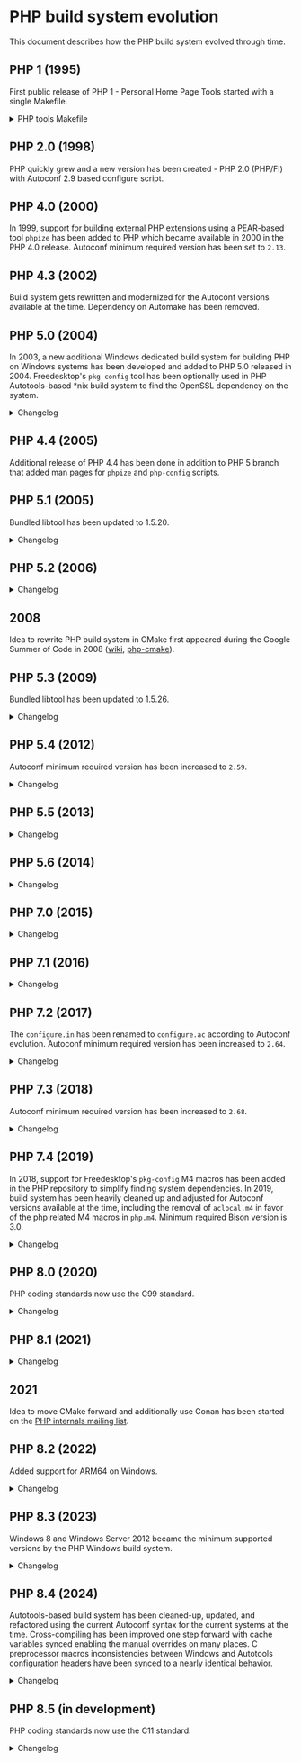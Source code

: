 # PHP build system evolution

This document describes how the PHP build system evolved through time.

## PHP 1 (1995)

First public release of PHP 1 - Personal Home Page Tools started with a single
Makefile.

<details>
<summary>PHP tools Makefile</summary>

```Makefile
#
# Makefile for the PHP Tools
#
# By Rasmus Lerdorf
#

#
# Here are the configurable options.
#
# For BSDi systems, use: -DFLOCK
# For SVR4 systems (Solaris - SunOS 5.4), use: -DLOCKF
# For SunOS systems use: -DFLOCK -DFILEH
# For AIX systems use: -DLOCKF -DLOCKFH
# For Linux use: -DLOCKF
# For BSD 4.3 use: -DFLOCK -DFILEH -DDIRECT
#
# If you want to disable the <!--!command--> feature add this: -DNOSYSTEM

OPTIONS = -DFLOCK

# Generic compiler options
#CFLAGS = -g -O2 -Wall -DDEBUG $(OPTIONS)
CFLAGS = -O2 $(OPTIONS)
CC = gcc
# If you don't have gcc, use these instead:
#CFLAGS = -g $(OPTIONS)
#CC = cc

TSOURCE = php/phpf.c php/phpl.c php/phplview.c php/phplmon.c php/common.c \
      php/error.c php/post.c php/wm.c php/common.h php/config.h \
      php/subvar.c php/html_common.h php/post.h php/version.h php/wm.h \
      php/Makefile php/README php/License

SOURCE = phpf.c phpl.c phplview.c phplmon.c common.c \
      error.c post.c wm.c common.h config.h \
      subvar.c html_common.h post.h version.h wm.h \
      Makefile README License

ALL: phpl.cgi phplmon.cgi phplview.cgi phpf.cgi

phpl.cgi: phpl.o wm.o common.o post.o subvar.o error.o
    $(CC) -o phpl.cgi phpl.o wm.o common.o post.o error.o subvar.o

phplmon.cgi: phplmon.o common.o
    $(CC) -o phplmon.cgi phplmon.o common.o

phplview.cgi: phplview.o common.o post.o error.o
    $(CC) -o phplview.cgi phplview.o common.o post.o error.o

phpf.cgi: phpf.o post.o error.o
    $(CC) -o phpf.cgi phpf.o post.o error.o common.o

php.tar: $(SOURCE)
    cd ..;tar -cf php/php.tar $(TSOURCE);cd php

error.o:    error.c html_common.h
phpl.o:     phpl.c config.h
phplmon.o:  phplmon.c config.h
phplview.o: phplview.c
wm.o:       wm.c
common.o:   common.c version.h common.h
post.o:     post.c html_common.h
phpf.o:     phpf.c html_common.h common.h
subvar.o:   subvar.c
```
</details>

## PHP 2.0 (1998)

PHP quickly grew and a new version has been created - PHP 2.0 (PHP/FI) with
Autoconf 2.9 based configure script.

## PHP 4.0 (2000)

In 1999, support for building external PHP extensions using a PEAR-based tool
`phpize` has been added to PHP which became available in 2000 in the PHP 4.0
release. Autoconf minimum required version has been set to `2.13`.

## PHP 4.3 (2002)

Build system gets rewritten and modernized for the Autoconf versions available
at the time. Dependency on Automake has been removed.

## PHP 5.0 (2004)

In 2003, a new additional Windows dedicated build system for building PHP on
Windows systems has been developed and added to PHP 5.0 released in 2004.
Freedesktop's `pkg-config` tool has been optionally used in PHP Autotools-based
\*nix build system to find the OpenSSL dependency on the system.

<details>
<summary>Changelog</summary>

### PHP 5.0 build system changes

#### Autotools

* Many new configure options.
* The `--with-servlet[=DIR]`, `--with-hyperwave` configure options have been
  removed.

</details>

## PHP 4.4 (2005)

Additional release of PHP 4.4 has been done in addition to PHP 5 branch that
added man pages for `phpize` and `php-config` scripts.

## PHP 5.1 (2005)

Bundled libtool has been updated to 1.5.20.

<details>
<summary>Changelog</summary>

### PHP 5.1 build system changes

#### Autotools

* Added new `-with-zend-vm=TYPE`, `--disable-reflection`, `--with-libdir=NAME`,
  `--enable-gcov`, `--with-ODBCRouter[=DIR]`, `--with-db1`, `--disable-hash`,
  `--disable-pdo`, `--with-pdo-dblib[=DIR]`, `--with-pdo-firebird[=DIR]`,
  `--with-pdo-mysql[=DIR]`, `--with-pdo-oci[=DIR]`, `--with-pdo-odbc`,
  `--with-pdo-pgsql[=DIR]`, `--with-pdo-sqlite`, `--disable-xmlreader`,
  `--with-libxml-dir=DIR`, `--disable-xmlwriter`, `--with-libexpat-dir=DIR`
  configure options.
* The `--enable-yp`, `--with-oci8-instant-client`, `--with-oracle[=DIR]`,
  `--with-ovrimos[=DIR]`, `--with-pfpro[=DIR]`, `--with-ingres[=DIR]`,
  `--with-mcve[=DIR]`, `--with-mnogosearch[=DIR]`, `--with-msession[=DIR]`,
  `--with-expat-dir=DIR`, `--with-tiff-dir[=DIR]`, `--with-cpdflib[=DIR]`,
  `--enable-dbx`, `--enable-dio`, `--with-fam` configure options have been
  removed.
* The bundled libtool gained the `--with-tags[=TAGS]` configure option.

#### Windows

* Removed configure options:
  * `--with-cpdflib`
  * `--enable-dbx`
  * `--enable-dio`
  * `--with-ingres`
  * `--with-mcve`
  * `--with-oracle`
* Added new configure options:
  * `--without-t1lib`
  * `--with-gmp`
  * `--disable-hash`
  * `--with-dblib`
  * `--disable-reflection`
  * `--enable-pdo`
  * `--with-pdo-dblib`
  * `--with-pdo-mssql`
  * `--with-pdo-firebird`
  * `--with-pdo-mysql`
  * `--with-pdo-oci`
  * `--with-pdo-oci8`
  * `--with-pdo-odbc`
  * `--with-pdo-pgsql`
  * `--with-pdo-sqlite`
  * `--disable-xmlreader`
  * `--disable-xmlwriter`
* The `--with-exif` configure options has been renamed to `--enable-exif`.

</details>

## PHP 5.2 (2006)

<details>
<summary>Changelog</summary>

### PHP 5.2 build system changes

#### Abstract

* Added new `--disable-filter`, `--disable-json`, `--disable-mbregex-backtrack`,
  `--enable-zip` configure options.
* The `--enable-memory-limit`, `--enable-filepro`, `--with-informix` configure
  options have been removed.

#### Autotools

* Added new `--without-sqlite3[=DIR]`, `--with-libexpat-dir=DIR` configure
  options.
* The `--disable-zend-memory-manager`, `--with-hwapi[=DIR]`,
  `--with-fdftk[=DIR]`, `--enable-versioning` configure options have been
  removed.
* The `--with-mod_charset` configure option has been renamed to
  `--enable-mod-charset`.
* The `--with-inifile` configure option has been renamed to `--enable-inifile`.
* The `--with-flatfile` configure option has been renamed to
  `--enable-flatfile`.

#### Windows

* Added new `--enable-apache2filter`, `--enable-apache2-2filter`,
  `--enable-apache2-2handler`, `--with-pdo-sqlite-external` configure options.
* The `--disable-memory-manager`, `--without-pcre-regex` configure options have
  been removed.

</details>

## 2008

Idea to rewrite PHP build system in CMake first appeared during the Google
Summer of Code in 2008 ([wiki](https://wiki.php.net/internals/cmake),
[php-cmake](https://github.com/gloob/php-cmake)).

## PHP 5.3 (2009)

Bundled libtool has been updated to 1.5.26.

<details>
<summary>Changelog</summary>

### PHP 5.3 build system changes

#### Abstract

* Added new `--with-enchant`, `--enable-fileinfo`, `--enable-intl`,
  `--disable-phar` configure options.
* The `--enable-dbase`, `--with-fbsql`, `--with-mime-magic`, `--with-ming`,
  `--disable-reflection`, `--disable-spl` configure options have been removed.

#### Autotools

* New configure options:
  * `--enable-re2c-cgoto`
  * `--enable-fpm`
  * `--with-fpm-user[=USER]`
  * `--with-fpm-group[=GRP]`
  * `--with-litespeed`
  * `--with-icu-dir=DIR`
  * `--with-onig[=DIR]`
  * `--with-pcre-dir`
  * `--enable-mysqlnd`
  * `--disable-mysqlnd-compression-support`
  * `--with-zlib-dir[=DIR]`

* Removed configure options:
  * `--enable-fastcgi`
  * `--enable-force-cgi-redirect`
  * `--enable-discard-path`
  * `--disable-path-info-check`
  * `--with-fdftk`
  * `--with-ttf[=DIR]`
  * `--with-msql[=DIR]`
  * `--with-sybase[=DIR]`
  * `--with-ncurses[=DIR]`

#### Windows

* The `--enable-prefix` configure option has been renamed to `--with-prefix`.
* Added new `--with-mp`, `--enable-security-flags`, `--enable-static-analyze`,
  `--enable-apache2-4handler`, `--without-ereg`,
  `--without-mysqlnd`, `--with-oci8-11g`,
  `--with-sqlite3`, `--enable-phar-native-ssl` configure
  options.
* The `--disable-fastcgi`, `--disable-path-info-check`,
  `--disable-force-cgi-redirect`,
  `--with-fdf`, `--with-msq`,
  `--with-pdo-oci8` configure options
  have been removed.

</details>

## PHP 5.4 (2012)

Autoconf minimum required version has been increased to `2.59`.

<details>
<summary>Changelog</summary>

### PHP 5.4 build system changes

#### Abstract

* The `--enable-zend-multibyte`, `--with-sqlite` configure options have been
  removed.

#### Autotools

* Added new `--enable-zend-signals`, `--with-vpx-dir=DIR`, `--with-tcadb=DIR`,
  `--enable-dtrace`, `--with-fpm-systemd` configure options.
* The `--enable-sqlite-utf8`, `--enable-ucd-snmp-hack`, `--enable-magic-quotes`,
  `--with-exec-dir[=DIR]`, `--enable-safe-mode` configure options have been
  removed.

#### Windows

* Added new `--enable-pgi`, `--with-pgo` configure options.

</details>

## PHP 5.5 (2013)

<details>
<summary>Changelog</summary>

### PHP 5.5 build system changes

#### Abstract

* Added new `--enable-opcache` configure option.

#### Autotools

* The `--with-curlwrappers` configure option has been removed.

#### Windows

* Added new `--without-libvpx`, `--with-libmbfl`, `--with-odbcver` configure
  options.

</details>

## PHP 5.6 (2014)

<details>
<summary>Changelog</summary>

### PHP 5.6 build system changes

#### Autotools

* Added new `--enable-phpdbg`, `--enable-phpdbg-debug`, `--with-libzip=DIR`
  configure options.

#### Windows

* The `--enable-static-analyze` configure option has been removed.
* Added new `--with-analyzer`, `--enable-phpdbg`, `--enable-phpdbgs`,
  `--with-oci8-12c` configure options.

</details>

## PHP 7.0 (2015)

<details>
<summary>Changelog</summary>

### PHP 7.0 build system changes

#### Abstract

* The `--with-aolserver`, `--with-apache-hooks`, `--with-pi3web`,
  `--with-mssql`, `--with-sybase-ct`, `--with-mysql` configure options have been
  removed.
* Added new configure options `--enable-phpdbg-webhelper`,
  `--disable-opcache-file`, `--with-pcre-jit`

#### Autotools

* Added new `--disable-gcc-global-regs`, `--with-fpm-acl`,
  `--with-system-ciphers`, , `--with-webp-dir=DIR`,
  `--with-odbcver=HEX`,
  `--disable-huge-code-pages` configure option.
* The `--with-apxs=FILE`, `--with-apache=DIR`,
  `--enable-mod-charset`, `--with-apxs2filter`,
  `--with-apache-hooks-static=DIR`, `--with-caudium=DIR`,
  `--with-continuity=DIR`, `--with-isapi=DIR`, `--with-milter=DIR`,
  `--with-nsapi=DIR`, `--with-phttpd=DIR`,
  `--with-roxen=DIR`, `--enable-roxen-zts`, `--with-thttpd=SRCDIR`,
  `--with-tux=MODULEDIR`, `--with-webjames=SRCDIR`, `--with-regex=TYPE`,
  `--with-vpx-dir=DIR`, `--with-t1lib=DIR`,
  `--with-zend-vm=TYPE` configure
  options have been removed.

#### Windows

* Besides Visual Studio, building with Clang or Intel Composer is now possible.
  To enable an alternative toolset, the configure option
  `--with-toolset=[vs,clang,icc]` has been added to the main build system and
  phpize.
* The `configure.js` now produces response files which are passed to the linker
  and library manager. This solved the issues with the long command lines which
  can exceed the OS limit.
* With the Clang toolset, an option `--with-uncritical-warn-choke` has been
  added to suppress the most frequent false positive warnings.
* The `--with-mp` configure option by default utilizes all the available cores.
  Enabled by default for release builds and can be disabled with the special
  `disable` keyword.
* Added new configure options `--with-toolset`,
  `--without-uncritical-warn-choke`, `--with-codegen-arch`, `--with-all-shared`,
  `--disable-test-ini`, `--with-test-ini-ext-exclude`, `--without-libwebp`,
  `--enable-sysvshm`.
* The `--enable-apache`, `--with-apache-includes`, `--with-apache-libs`,
  `--enable-apache2filter`, `--enable-apache2-2filter`, `--enable-isapi`,
  `--enable-nsapi`, `--with-nsapi-includes`, `--with-nsapi-libs`,
  `--without-ereg`, `--without-t1lib`, `--without-libvpx`, `--with-dblib`
  configure options have been removed.

</details>

## PHP 7.1 (2016)

<details>
<summary>Changelog</summary>

### PHP 7.1 build system changes

#### Windows

* Added support for the static analysis with Clang and Cppcheck by passing the
  `clang` or `cppcheck` keyword to the `--with-analyzer` configure option.
* Added new configure option `--without-readline`.

</details>

## PHP 7.2 (2017)

The `configure.in` has been renamed to `configure.ac` according to Autoconf
evolution. Autoconf minimum required version has been increased to `2.64`.

<details>
<summary>Changelog</summary>

### PHP 7.2 build system changes

#### Abstract

* Added new configure options `--with-lmdb`, `--with-sodium`,
  `--with-password-argon2`, `--enable-zend-test`.
* The `--with-mcrypt` configure option has been removed.

#### Autotools configure options

* The `--enable-gd-native-ttf` configure option has been removed.
* Added `--enable-phpdbg-readline`, `--with-valgrind=DIR`,
  `--with-pcre-valgrind=DIR` configure options.

#### Windows

* The `--enable-one-shot` configure option has been removed.
* Added new configure options `--enable-sanitizer`, `--with-config-profile`,
  `--with-qdbm`, `--with-db`

</details>

## PHP 7.3 (2018)

Autoconf minimum required version has been increased to `2.68`.

<details>
<summary>Changelog</summary>

### PHP 7.3 build system changes

#### Abstract

* The `--with-libmbfl` configure option has been removed.

#### Autotools configure options

* The `--with-ODBCRouter=DIR`, and `--with-birdstep=DIR` configure options have
  been removed.

#### Windows

* Added new `--with-verbosity`, `--enable-native-intrinsics` configure options.

</details>

## PHP 7.4 (2019)

In 2018, support for Freedesktop's `pkg-config` M4 macros has been added in the
PHP repository to simplify finding system dependencies. In 2019, build system
has been heavily cleaned up and adjusted for Autoconf versions available at the
time, including the removal of `aclocal.m4` in favor of the php related M4
macros in `php.m4`. Minimum required Bison version is 3.0.

<details>
<summary>Changelog</summary>

### PHP 7.4 build system changes

#### Abstract

* Added new configure option `--with-ffi`.
* The hash extension is now always available, meaning the `--enable-hash`
  configure argument has been removed.
* The `--with-interbase` configure option has been removed.
* The `--disable-mbregex-backtrack` configure option has been removed.
* The `--enable/disable-opcache-file` configure option has been removed.
* Symbols `HAVE_DATE`, `HAVE_REFLECTION`, and `HAVE_SPL` have been removed. It
  should be considered to have these extensions always available.
* Removed unused build time symbols: `PHP_ADA_INCLUDE`, `PHP_ADA_LFLAGS`,
  `PHP_ADA_LIBS`, `PHP_APACHE_INCLUDE`, `PHP_APACHE_TARGET`,
  `PHP_FHTTPD_INCLUDE`, `PHP_FHTTPD_LIB`, `PHP_FHTTPD_TARGET`, `PHP_CFLAGS`,
  `PHP_DBASE_LIB`, `PHP_BUILD_DEBUG`, `PHP_GDBM_INCLUDE`, `PHP_IBASE_INCLUDE`,
  `PHP_IBASE_LFLAGS`, `PHP_IBASE_LIBS`, `PHP_IFX_INCLUDE`, `PHP_IFX_LFLAGS`,
  `PHP_IFX_LIBS`, `PHP_INSTALL_IT`, `PHP_IODBC_INCLUDE`, `PHP_IODBC_LFLAGS`,
  `PHP_IODBC_LIBS`, `PHP_MSQL_LFLAGS`, `PHP_MSQL_INCLUDE`, `PHP_MSQL_LFLAGS`,
  `PHP_MSQL_LIBS`, `PHP_MYSQL_INCLUDE`, `PHP_MYSQL_LIBS`, `PHP_MYSQL_TYPE`,
  `PHP_OCI8_SHARED_LIBADD`, `PHP_ORACLE_SHARED_LIBADD`, `PHP_ORACLE_DIR`,
  `PHP_ORACLE_VERSION`, `PHP_PGSQL_INCLUDE`, `PHP_PGSQL_LFLAGS`,
  `PHP_PGSQL_LIBS`, `PHP_SOLID_INCLUDE`, `PHP_SOLID_LIBS`,
  `PHP_EMPRESS_INCLUDE`, `PHP_EMPRESS_LIBS`, `PHP_SYBASE_INCLUDE`,
  `PHP_SYBASE_LFLAGS`, `PHP_SYBASE_LIBS`, `PHP_DBM_TYPE`, `PHP_DBM_LIB`,
  `PHP_LDAP_LFLAGS`, `PHP_LDAP_INCLUDE`, `PHP_LDAP_LIBS`.
* Removed unused symbols: `HAVE_CURL_EASY_STRERROR`, `HAVE_CURL_MULTI_STRERROR`,
  `HAVE_MPIR`, `HAVE_MBSTR_CN`, `HAVE_MBSTR_JA`, `HAVE_MBSTR_KR`,
  `HAVE_MBSTR_RU`, `HAVE_MBSTR_TW`.

#### Autotools

* Added `--ini-path` and `--ini-dir` options to php-config.
* The `configure --help` now also outputs `--program-suffix` and
  `--program-prefix` information by using the Autoconf `AC_ARG_PROGRAM` macro.
* Minimum Bison version is 3.0+ for generating parser files.

##### Configure options

* Many system dependencies are now discovered with pkg-config and some configure
  options don't accept directory argument anymore.
* The filter extension no longer exposes the `--with-pcre-dir` configure
  argument and therefore allows shared builds with `./configure`.
* Added new `--enable-rtld-now` configure option to switch the dlopen behavior
  from `RTLD_LAZY` to `RTLD_NOW`.
* Added new configure option `--enable-werror` to turn compiler warnings into
  errors.
* Added new `--with-external-gd` configure option.
* Added new `--with-expat` configure option.
* The `--with-pcre-valgrind` and `--with-valgrind` have been merged, and
  Valgrind is detected by pkg-config.
* The `--with-pear` option has been deprecated.
* The `--with-litespeed` configure option has been renamed to
  `--enable-litespeed`.
* The `--enable/disable-libxml` configure option has been renamed to
  `--with/without-libxml`.
* The `--with-libxml-dir` configure option has been removed.
* The `--with-pcre-regex` configure option has been removed.
* The `--with/without-gd` configure option has been renamed to
  `--enable/disable-gd`.
* The `--with-webp-dir` configure option has been renamed to `--with-webp`.
* The ` --with-jpeg-dir` configure option has been renamed to `--with-jpeg`.
* The `--with-png-dir` configure option has been removed.
* The `--with-xpm-dir` configure option has been renamed to `--with-xpm`.
* The `--with-freetype-dir` configure option has been renamed to
  `--with-freetype`.
* The `--with-icu-dir` configure option has been removed.
* The `--with-onig` configure option has been removed (bundled Oniguruma library
  has been removed in favor of the system Oniguruma library).
* The `--enable-embedded-mysqli` configure option has been removed.
* The `--enable-wddx` configure option has been removed.
* The `--with-libexpat-dir` configure option has been removed.
* The `--enable/disable-zip` configure option has been renamed to
  `--with/without-zip`.
* The `--with-libzip` configure option has been removed.
* The `--with-recode` configure option has been removed.

##### Autoconf local macros

* Obsolescent macros `AC_FUNC_VPRINTF` and `AC_FUNC_UTIME_NULL` have been
  removed. Symbols `HAVE_VPRINTF` and `HAVE_UTIME_NULL` are no longer defined
  since they are not needed on the current systems.
* Local PHP Autoconf unused or obsolete macros have been removed:
  `PHP_TARGET_RDYNAMIC`, `PHP_SOLARIS_PIC_WEIRDNESS`, `PHP_SYS_LFS`,
  `PHP_AC_BROKEN_SPRINTF`, `PHP_EXTENSION`, `PHP_DECLARED_TIMEZONE`,
  `PHP_CHECK_TYPES`, `PHP_CHECK_64BIT`, `PHP_READDIR_R_TYPE`,
  `PHP_SETUP_KERBEROS`.
* Local `PHP_TM_GMTOFF` Autoconf macro has been replaced with Autoconf's
  `AC_CHECK_MEMBERS`. The `HAVE_TM_GMTOFF` symbol is replaced with
  `HAVE_STRUCT_TM_TM_GMTOFF` and `HAVE_TM_ZONE` symbol is replaced with
  `HAVE_STRUCT_TM_TM_ZONE`.
* `PHP_PROG_BISON` macro now takes two optional arguments - minimum required
  version and excluded versions that aren't supported.
* `PHP_PROG_RE2C` is not called in the generated `configure.ac` for extensions
  anymore and now takes one optional argument - minimum required version.
* Removed unused `AC_PROG_CC_C_O` check and the `NO_MINUS_C_MINUS_O` symbol.
* Obsolescant checks for headers and functions that are part of C89 have
  been removed. The following symbols are therefore no longer defined by the
  PHP build system at the configure step and shouldn't be used anymore:
  `HAVE_SETLOCALE`, `HAVE_LOCALECONV`, `HAVE_STRSTR`, `HAVE_STRTOL`,
  `HAVE_STRBRK`, `HAVE_PERROR`, `HAVE_STRFTIME`, `HAVE_TZNAME`, `HAVE_STDARG_H`,
  `HAVE_STRING_H`, `HAVE_STDLIB_H`, `HAVE_SYS_VARARGS_H`, `HAVE_ASSERT_H`,
  `HAVE_SYS_DIR_H`, `TM_IN_SYS_TIME`, `HAVE_STRTOD`, `HAVE_STRCOLL`,
  `HAVE_ERRNO_H`, `HAVE_MEMCPY`, `HAVE_SNPRINTF`, `HAVE_STDIO_H`,
  `HAVE_STRPBRK`, `HAVE_TIME_H`, `HAVE_LIMITS_H`, `HAVE_STRTOUL`,
  `HAVE_SYS_NDIR_H`, `HAVE_SYS_TIMES_H`, `PHP_HAVE_STDINT_TYPES`,
  `HAVE_SIGNAL_H`, `HAVE_STRERROR`.
* Removed unused check for `dev/arandom` and the `HAVE_DEV_ARANDOM` symbol.
* Remove unused functions checks: `HAVE_MBSINIT`, `HAVE_MEMPCPY`,
  `HAVE_SETPGID`, `HAVE_STRPNCPY`, `HAVE_STRTOULL`, `HAVE_VSNPRINTF`,
  `HAVE_CUSERID`, `HAVE_LRAND48`, `HAVE_RANDOM`, `HAVE_SRAND48`, `HAVE_SRANDOM`,
  `HAVE_STRDUP`, `HAVE_GCVT`, `HAVE_ISASCII`, `HAVE_LINK`, `HAVE_LOCKF`,
  `HAVE_SOCKOPT`, `HAVE_SETVBUF`, `HAVE_SIN`, `HAVE_TEMPNAM`.
* Unused check for `struct cmsghdr` and symbol `HAVE_CMSGHDR` have been removed.
* Unused `ApplicationServices/ApplicationServices.h` headers check and
  `HAVE_APPLICATIONSERVICES_APPLICATIONSERVICES_H` symbol have been removed.
* `PHP_DEBUG_MACRO` macro has been removed.
* `PHP_CHECK_CONFIGURE_OPTIONS` macro has been removed. Default Autoconf's
  `--enable-option-checking=fatal` option can be used in the configure step
  to enable error when invalid options are used.
* Removed unused check and symbols `HAVE_SHM_MMAP_ZERO`, `HAVE_SHM_MMAP_FILE`.
* Removed unused check and symbol `MISSING_MSGHDR_MSGFLAGS`.

#### Windows

* Visual Studio 2019 is utilized for the Windows builds
* Removed unused defined symbol `HAVE_LIBBIND`.
* The `--with-pdo-sqlite-external` configure option has been removed.
* The `--with-wddx` configure option has been removed.

</details>

## PHP 8.0 (2020)

PHP coding standards now use the C99 standard.

<details>
<summary>Changelog</summary>

### PHP 8.0 build system changes

#### Abstract

* Removed the `--enable/disable-json`, `--with-xmlrpc` configure options.
* Added new `--disable-opcache-jit` configure option.

#### Autotools configure options

* The `--with-expat`, `--with-iconv-dir=DIR`, `--enable-maintainer-zts`,
  `--disable-inline-optimization`, `--with-tsrm-pth`, `--with-tsrm-st`,
  `--with-tsrm-pthreads` configure options has been removed.
* Added `--with-fpm-apparmor`, `--enable-fuzzer`, `--enable-fuzzer-msan`,
  `--enable-debug-assertions`, `--enable-zts`, `--enable-memory-sanitizer`,
  configure options.

#### Windows

* Removed the `--enable-crt-debug` configure option.
* Added new `--with-oci8-19` configure option.

</details>

## PHP 8.1 (2021)

<details>
<summary>Changelog</summary>

### PHP 8.1 build system changes

* Minimum OpenSSL version 1.0.2

#### Abstract

* The `--enable-phpdbg-webhelper` configure option has been removed.
* Added new `--enable-dl-test` configure option.

#### Autotools configure options

* The `--with-password-argon2` doesn't accept the argument anymore.
* Added the `--enable-address-sanitizer`, `--enable-undefined-sanitizer`,
  `--with-avif`, `--with-external-libcrypt`, `--disable-fiber-asm`,
  `--enable-zend-max-execution-timers` configure options.

#### Windows

* Added new `--disable-vs-link-compat` and `--with-libavif` configure options.

</details>

## 2021

Idea to move CMake forward and additionally use Conan has been started on the
[PHP internals mailing list](https://externals.io/message/116655).

## PHP 8.2 (2022)

Added support for ARM64 on Windows.

<details>
<summary>Changelog</summary>

### PHP 8.2 build system changes

* The build system now requires PHP 7.4.0 at least. Previously PHP 7.1 was
  required.
* Unsupported libxml2 2.10.0 symbols are no longer exported on Windows.
* Identifier names for namespaced functions generated from stub files through
  `gen_stub.php` have been changed. This requires that namespaced functions
  should be declared via the `PHP_FUNCTION` macro by using the fully qualified
  function name (whereas each part is separated by `_`) instead of just the
  function name itself.

#### Autotools

* The `--enable-fuzzer-msan` configure option has been removed.
* The `--with-mysqli` doesn't accept the DIR argument anymore.
* Added the `--with-fpm-selinux` configure option.

#### Windows

* Added support for ARM64.
* The `--with-oci8` configure option has been removed.
* The zip extension is now built as shared library (DLL) by default.

</details>

## PHP 8.3 (2023)

Windows 8 and Windows Server 2012 became the minimum supported versions by the
PHP Windows build system.

<details>
<summary>Changelog</summary>

### PHP 8.3 build system changes

#### Autotools

* `PHP_EXTRA_VERSION` can be passed to configure script to control custom PHP
  build versions: `./configure PHP_EXTRA_VERSION="-acme"`
* `LDFLAGS` are not unset anymore allowing them to be adjusted e.g.
  `LDFLAGS="..." ./configure`
* Removed the `HAVE_DEV_URANDOM` compile time check.
* Added new configure option `--with-capstone`.

</details>

## PHP 8.4 (2024)

Autotools-based build system has been cleaned-up, updated, and refactored using
the current Autoconf syntax for the current systems at the time. Cross-compiling
has been improved one step forward with cache variables synced enabling the
manual overrides on many places. C preprocessor macros inconsistencies between
Windows and Autotools configuration headers have been synced to a nearly
identical behavior.

<details>
<summary>Changelog</summary>

### PHP 8.4 build system changes

#### Abstract

* The configure options `--with-imap`, `--with-pdo-oci`, and `--with-pspell`
  have been removed.
* The configure option `--with-mhash` emits deprecation warning.
* New configure option `--with-openssl-legacy-provider` to enable OpenSSL legacy
  provider.
* New configure option `--with-openssl-argon2` to enable `PASSWORD_ARGON2` from
  OpenSSL 3.2.
* Symbol `SIZEOF_SHORT` removed (size of 2 on 32-bit and 64-bit platforms).
* Symbol `DBA_CDB_MAKE` removed in ext/dba.
* Symbols `HAVE_LIBM`, `HAVE_INET_ATON`, `HAVE_SIGSETJMP` have been removed.

#### Autotools

* Added php-config `--lib-dir` and `--lib-embed` options for PHP embed SAPI.
* Removed linking with obsolete dnet_stub library in ext/pdo_dblib.
* Removed checking and linking with obsolete libbind for some functions.

##### Autotools configure options

* The `--with-imap-ssl`, `--with-oci8`, `--with-zlib-dir`, and `--with-kerberos`
  have been removed.
* The `--with-openssl-dir` has been removed. SSL support in ext/ftp and
  ext/mysqlnd is enabled implicitly, when building with ext/openssl
  (`--with-openssl`), or explicitly by using new configure options
  `--with-ftp-ssl` and `--with-mysqlnd-ssl`.

##### Changes to main/php_config.h

* `MISSING_FCLOSE_DECL` preprocessor macro and Autoconf macro
  `PHP_MISSING_FCLOSE_DECL` have been removed.
* `PHP_CHECK_IN_ADDR_T` Autoconf macro and `in_addr_t` fallback definition to
  `u_int` has been removed in favor of `AC_CHECK_TYPES` Autoconf macro.
* `PHP_HAVE_AVX512_SUPPORTS` and `PHP_HAVE_AVX512_VBMI_SUPPORTS` are now either
  defined to 1 or undefined.

* Removed preprocessor macros:
  * `COOKIE_IO_FUNCTIONS_T` removed in favor of `cookie_io_functions_t`.
  * `DARWIN` has been removed in favor of `__APPLE__` to target Darwin systems.
  * `HAVE_BSD_ICONV`
  * `HAVE_DLOPEN`
  * `HAVE_DLSYM`
  * `HAVE_JSON` has been removed (ext/json is always available since PHP 8.0).
  * `HAVE_LIBCRYPT`
  * `HAVE_LIBPQ`
  * `HAVE_LIBRT`
  * `HAVE_MYSQL`
  * `HAVE_ODBC2` has been removed in ext/odbc.
  * `HAVE_PDO_SQLITELIB`
  * `HAVE_PHPDBG`
  * `HAVE_STRPTIME_DECL_FAILS` has been removed in favor of `HAVE_DECL_STRPTIME`.
  * `HAVE_TIMER_CREATE`
  * `HAVE_TOKENIZER` has been removed in ext/tokenizer.
  * `HAVE_WAITPID`
  * `PHP_FPM_GROUP`
  * `PHP_FPM_SYSTEMD`
  * `PHP_FPM_USER`
  * `PTHREADS`
  * `ZEND_FIBER_ASM`

* Renamed preprocessor macros:
  * `HAVE_SOCKADDR_UN_SUN_LEN` has been renamed to
    `HAVE_STRUCT_SOCKADDR_UN_SUN_LEN`.
  * `HAVE_UTSNAME_DOMAINNAME` has been renamed to
    `HAVE_STRUCT_UTSNAME_DOMAINNAME`.

##### Autoconf local macros

* Autoconf macro `PHP_DEFINE` (atomic includes) removed in favor of `AC_DEFINE`
  and extensions's config.h.
* Autoconf macro `PHP_WITH_SHARED` has been removed in favor of `PHP_ARG_WITH`.
* Autoconf macro `PHP_STRUCT_FLOCK` has been removed in favor of
  `AC_CHECK_TYPES`.
* Autoconf macro `PHP_SOCKADDR_CHECKS` has been removed in favor of
  `AC_CHECK_TYPES` and `AC_CHECK_MEMBERS`.
* Autoconf macro `PHP_CHECK_GCC_ARG` has been removed since PHP 8.0 in favor
  of `AX_CHECK_COMPILE_FLAG`.
* Autoconf macro `PHP_PROG_RE2C` got a new 2nd argument to define common
  default re2c command-line options substituted to the Makefile `RE2C_FLAGS`
  variable.
* Autoconf macros `PHP_CHECK_BUILTIN_*` have been removed in favor of
  `PHP_CHECK_BUILTIN` and all `PHP_HAVE_BUILTIN_*` symbols changed to be either
  undefined or defined to 1 whether compiler supports the builtin.
* Autoconf macro `PHP_SETUP_OPENSSL` doesn't accept the 3rd argument anymore.
* Autoconf macro `PHP_EVAL_LIBLINE` got a new 3rd argument to override the
  ext_shared checks.
* Autoconf macro `PHP_SETUP_LIBXML` doesn't define the redundant `HAVE_LIBXML`
  symbol anymore and requires at least libxml2 2.9.4.
* Autoconf macro `PHP_SETUP_ICONV` doesn't define the `HAVE_ICONV` symbol
  anymore.
* Autoconf macro `PHP_AP_EXTRACT_VERSION` is obsolete in favor of the
  `apxs -q HTTPD_VERSION`.
* Autoconf macro `PHP_OUTPUT` is obsolete in favor of `AC_CONFIG_FILES`.
* Autoconf macro `PHP_TEST_BUILD` is obsolete in favor of `AC_*` macros.
* Autoconf macro `PHP_BUILD_THREAD_SAFE` is obsolete in favor of setting the
  enable_zts variable manually.
* Autoconf macro `PHP_DEF_HAVE` is obsolete in favor of `AC_DEFINE`.
* Autoconf macro `PHP_PROG_SETUP` now accepts an argument to set the minimum
  required PHP version during the build.
* Autoconf macro `PHP_INSTALL_HEADERS` arguments can now be also
  blank-or-newline-separated lists instead of only separated with whitespace or
  backslash-then-newline.
* Autoconf macro `PHP_ADD_BUILD_DIR` now also accepts 1st argument as a
  blank-or-newline-separated separated list.
* Autoconf macros `PHP_NEW_EXTENSION`, `PHP_ADD_SOURCES`, `PHP_ADD_SOURCES_X`,
  `PHP_SELECT_SAPI` now have the source files and flags arguments normalized
  so the list of items can be passed as a blank-or-newline-separated list.
* Autoconf macro `PHP_ADD_INCLUDE` now takes also a blank-or-newline-separated
  list of include directories instead of a single directory. The "prepend"
  argument is validated at Autoconf compile time.
* TSRM/tsrm.m4 file and its `TSRM_CHECK_PTHREADS` macro have been removed.
* Added pkg-config support to find libpq for the pdo_pgsql and pgsql
  extensions. The libpq paths can be customized with the `PGSQL_CFLAGS` and
  PGSQL_LIBS environment variables. When a directory argument is provided to
  configure options (`--with-pgsql=DIR` or `--with-pdo-pgsql=DIR`), it will
  be used instead of the pkg-config search.
* Added pkg-config support to find unixODBC and iODBC for the pdo_odbc
  extension.
* Added pkg-config support to find GNU MP library. As a fallback default
  system paths are searched. When a directory argument is provided
  (`--with-gmp=DIR`), it will be used instead of the pkg-config.
* Added optional pkg-config support to find NET-SNMP library. As a fallback
  net-snmp-config utility is used like before.
* Cache variables synced to php_cv_\* naming scheme. When used for
  advanced cross-compilation, these have been renamed:
  * ac_cv_copy_file_range             -> php_cv_func_copy_file_range
  * ac_cv_flush_io                    -> php_cv_have_flush_io
  * ac_cv_func_getaddrinfo            -> php_cv_func_getaddrinfo
  * ac_cv_have_broken_gcc_strlen_opt  -> php_cv_have_broken_gcc_strlen_opt
  * ac_cv_have_pcre2_jit              -> php_cv_have_pcre2_jit
  * ac_cv_pread                       -> php_cv_func_pread
  * ac_cv_pwrite                      -> php_cv_func_pwrite
  * ac_cv_syscall_shadow_stack_exists -> php_cv_have_shadow_stack_syscall
  * ac_cv_time_r_type                 -> php_cv_time_r_type
  * ac_cv_write_stdout                -> php_cv_have_write_stdout
  and all other checks wrapped with their belonging cache variables.
* Backticks command substitutions in Autoconf code have been replaced with
  `$(...)`. Passing double escaped Makefile variables `\\$(VAR)` to some
  Autoconf macros should be now done with `\$(VAR)` or by using regular shell
  variables.

#### Windows

* Building with Visual Studio requires at least Visual Studio 2019.
* Added Bison flag `-Wall` when generating lexer files as done in \*nix
  build system.
* `FIBER_ASSEMBLER` and `FIBER_ASM_ARCH` Makefile variables removed in favor of
  `PHP_ASSEMBLER` and `FIBER_ASM_ABI`.
* The `win32/build/libs_version.txt` file has been removed.
* MSVC builds use the new preprocessor (`/Zc:preprocessor`).
* The `CHECK_HEADER_ADD_INCLUDE` function consistently defines preprocessor
  macros `HAVE_<header>_H` either to value 1 or leaves them undefined to
  match the Autotools headers checks.

##### Windows configure options

* The configure options `--with-oci8-11g`, `--with-oci8-12c`,
  `--with-oci8-19`, and `--enable-apache2-2handler` have been removed.
* The configure option `--enable-apache2-4handler` became an alias for the
  preferred `--enable-apache2handler`.
* Added new configure option `--enable-phpdbg-debug` to build phpdbg in
  debug mode.
* Added support for native AVX-512 builds with
  `--enable-native-intrinsics=avx512` configure option.

##### Changes to main/config.w32.h

* `HAVE_WIN32_NATIVE_THREAD`, `USE_WIN32_NATIVE_THREAD`, `ENABLE_THREADS`
  symbols in ext/mbstring/libmbfl removed.
* `HAVE_PHP_SOAP` symbol renamed to `HAVE_SOAP`.
* Unused symbols `CONFIGURATION_FILE_PATH`, `DISCARD_PATH`, `HAVE_ERRMSG_H`,
  `HAVE_REGCOMP`, `HAVE_RINT`, `NEED_ISBLANK`, `PHP_URL_FOPEN`, `REGEX`,
  `HSREGEX`, and `USE_CONFIG_FILE` have been removed.
* The `HAVE_OPENSSL` symbol has been removed.
* The `HAVE_OPENSSL_EXT` symbol consistently defined to value 1 whether the
  openssl extension is available either as shared or built statically.
</details>

## PHP 8.5 (in development)

PHP coding standards now use the C11 standard.

<details>
<summary>Changelog</summary>

### PHP 8.5 build system changes

#### Abstract

* ext/phar/php_phar.h is not installed anymore

</details>

